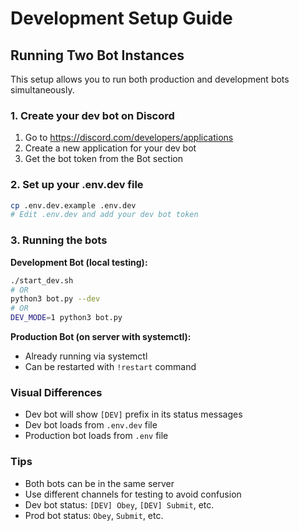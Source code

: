# Development Setup Guide

## Running Two Bot Instances

This setup allows you to run both production and development bots simultaneously.

### 1. Create your dev bot on Discord
1. Go to https://discord.com/developers/applications
2. Create a new application for your dev bot
3. Get the bot token from the Bot section

### 2. Set up your .env.dev file
```bash
cp .env.dev.example .env.dev
# Edit .env.dev and add your dev bot token
```

### 3. Running the bots

**Development Bot (local testing):**
```bash
./start_dev.sh
# OR
python3 bot.py --dev
# OR  
DEV_MODE=1 python3 bot.py
```

**Production Bot (on server with systemctl):**
- Already running via systemctl
- Can be restarted with `!restart` command

### Visual Differences
- Dev bot will show `[DEV]` prefix in its status messages
- Dev bot loads from `.env.dev` file
- Production bot loads from `.env` file

### Tips
- Both bots can be in the same server
- Use different channels for testing to avoid confusion
- Dev bot status: `[DEV] Obey`, `[DEV] Submit`, etc.
- Prod bot status: `Obey`, `Submit`, etc.